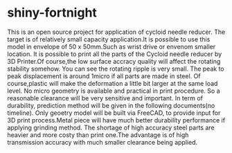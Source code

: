 # shiny-fortnight
This is an open source project for application of cycloid needle reducer. The target is of relatively small capacity application.It is possible to use this model in envelope of 50 x 50mm.Such as wrist drive or envenom smaller location.
It is possible to print all the parts of the Cycloid needle reducer by 3D Printer.Of course,the low surface accracy quality will affect the rotating stability somehow. You can see the rotating ripple is very small. The peak to peak displacement is around 1micro if all parts are made in steel. Of course,plastic will make the deformation a little bit larger at the same load level. No micro geometry is available and practical in print procedure. So a reasonable clearance will be very sensitive and important. In term of durability, prediction method will be given in the following documents(no timeline).
Only geoetry model will be built via FreeCAD, to provide input for 3D print process.Metal piece will have much better durability performance if applying grinding method.  The shortage of high accuracy steel parts are heavier and more costy than print one.The advantage is of high transmission accuracy with much smaller clearance being applied.

